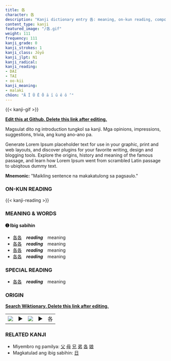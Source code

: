 ```yaml
---
title: 各
character: 各
description: "Kanji dictionary entry 各: meaning, on-kun reading, compounds, origin, related kanji"
content_type: kanji
featured_image: "/各.gif"
weight: 111
frequency: 111
kanji_grade: 0
kanji_strokes: 1
kanji_class: Jōyō
kanji_jlpt: N1
kanji_radical: 
kanji_reading: 
- DAI
- TAI
- oo-kii
kanji_meaning:
- malaki
chōon: "Ā Ī Ū Ē Ō ā ī ū ē ō ’"
---
```

[//]: # (Don't edit the line below. Kanji animated GIF code is automatically generated.)
{{< kanji-gif >}}

[//]: # (Edit below this line.)

**[Edit this at Github. Delete this link after editing.](https://github.com/tim0g/tim/tree/main/content/kanji/各/index.md)**

Magsulat dito ng introduction tungkol sa kanji. Mga opinions, impressions, suggestions, trivia, ang kung ano-ano pa.

Generate Lorem Ipsum placeholder text for use in your graphic, print and web layouts, and discover plugins for your favorite writing, design and blogging tools. Explore the origins, history and meaning of the famous passage, and learn how Lorem Ipsum went from scrambled Latin passage to ubiqitous dummy text.
 
**Mnemonic:** "Maikling sentence na makakatulong sa pagsaulo."

### ON-KUN READING

[//]: # (Don't edit the line below. ON-KUN READING code is automatically generated.)
{{< kanji-reading >}}

### MEANING & WORDS

#### ➊ **Ibig sabihin**
  - [各](../各)[各](../各)　***reading***　meaning
  - [各](../各)[各](../各)　***reading***　meaning
  - [各](../各)[各](../各)　***reading***　meaning
  - [各](../各)[各](../各)　***reading***　meaning

### SPECIAL READING
  - [各](../各)[各](../各)　***reading***　meaning

### ORIGIN

**[Search Wiktionary. Delete this link after editing.](https://wiktionary.org/wiki/各)**
<table class="kanji-table"><tr><td>
<img src="60px-各-bronze.svg.png">
</td><td>▶</td><td>
<img src="60px-各-oracle.svg.png">
</td><td>▶</td>
<td class="kanji-origin">各</td>
</tr></table>

### RELATED KANJI
- Miyembro ng pamilya: [父](../父) [母](../母) [兄](../兄) [弟](../弟) [各](../各) [娘](../娘)
- Magkatulad ang ibig sabihin: [日](../日)
